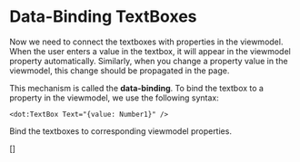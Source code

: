 ﻿Data-Binding TextBoxes
======================
Now we need to connect the textboxes with properties in the viewmodel. When the user enters a value in the textbox, it will appear in the
viewmodel property automatically. Similarly, when you change a property value in the viewmodel, this change should be propagated in the page.

This mechanism is called the **data-binding**. To bind the textbox to a property in the viewmodel, we use the following syntax:

```DOTHTML
<dot:TextBox Text="{value: Number1}" />
```
Bind the textboxes to corresponding viewmodel properties.

[<DothtmlExercise Incorrect="../samples/CalculatorView_Stage2.dothtml"
                  Correct="../samples/CalculatorView_Stage3.dothtml"
                  ValidatorId="Lesson1Step6Validator"/>]
